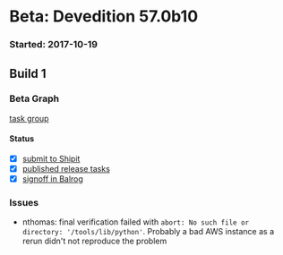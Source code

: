 # Beta: Devedition 57.0b10

### Started: 2017-10-19

## Build 1

### Beta Graph

[task group](https://tools.taskcluster.net/push-inspector/#/feTQzoNsQ46pVmmz1tPDrg)


#### Status
- [x] [submit to Shipit](https://wiki.mozilla.org/Release:Release_Automation_on_Mercurial:Starting_a_Release#Submit_to_Ship_It)
- [x] [published release tasks](../how-tos/relpro.md#4-publish-release)
- [x] [signoff in Balrog](../how-tos/relpro.md#3-signoffs)

### Issues
- nthomas: final verification failed with `abort: No such file or directory: '/tools/lib/python'`. Probably a bad AWS instance as a rerun didn't not reproduce the problem
